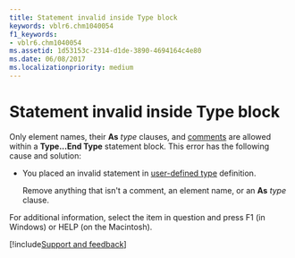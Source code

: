 ```yaml
---
title: Statement invalid inside Type block
keywords: vblr6.chm1040054
f1_keywords:
- vblr6.chm1040054
ms.assetid: 1d53153c-2314-d1de-3890-4694164c4e80
ms.date: 06/08/2017
ms.localizationpriority: medium
---
```



# Statement invalid inside Type block

Only element names, their **As** _type_ clauses, and [comments](../../Glossary/vbe-glossary.md#comment) are allowed within a **Type...End Type** statement block. This error has the following cause and solution:

- You placed an invalid statement in [user-defined type](../../Glossary/vbe-glossary.md#user-defined-type) definition.
    
    Remove anything that isn't a comment, an element name, or an **As** _type_ clause.
    

For additional information, select the item in question and press F1 (in Windows) or HELP (on the Macintosh).

[!include[Support and feedback](~/includes/feedback-boilerplate.md)]
